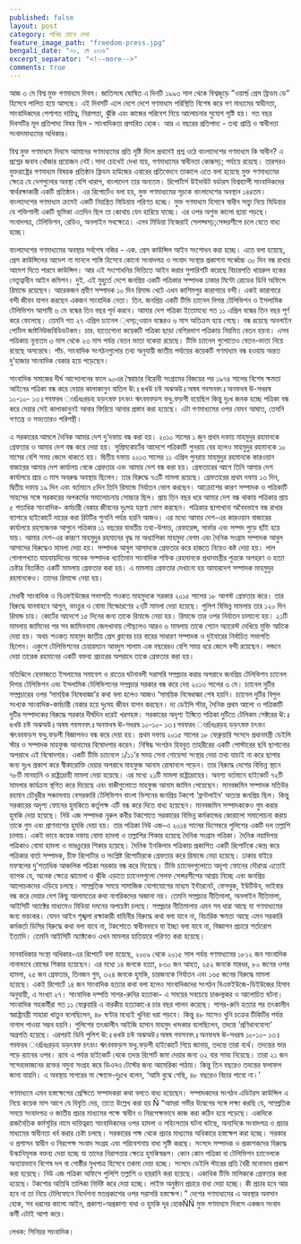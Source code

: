 ```yaml
---
published: false
layout: post
category: পাখির চোখে দেখা
feature_image_path: "freedom-press.jpg"
bengali_date: "০৩, মে ২০১৬"
excerpt_separator: "<!--more-->"
comments: true
---
```


<!--more-->আজ ৩ মে বিশ্ব মুক্ত গণমাধ্যম দিবস। জাতিসংঘ ঘোষিত এ দিনটি ১৯৯৩ সাল থেকে বিশ্বজুড়ে ”ওয়ার্ল্ড প্রেস ফ্রিডম ডে” হিসেবে পালিত হয়ে আসছে। এই দিবসটি এলে দেশে দেশে গণমাধ্যম পরিস্থিতি বিশেষ করে গণ মাধ্যমের স্বাধীনতা, সাংবাদিকদের পেশাগত দায়িত্ব, নিরাপত্তা, ঝুঁকি এবং কাজের পরিবেশ নিয়ে আলোচনার সুযোগ সৃষ্টি হয়। গত বছর দিবসটির মূল প্রতিপাদ্য বিষয় ছিল - সাংবাদিকতা প্রসারিত হোক। আর এ বছরের প্রতিপাদ্য - তথ্য প্রাপ্তি ও স্বাধীনতা সংবাদমাধ্যমের অধিকার।<!--more-->

বিশ্ব মুক্ত গণমাধ্যম দিবসে আমাদের গণমাধ্যমের প্রতি দৃষ্টি দিলে প্রথমেই প্রশ্ন ওঠে বাংলাদেশের গণমাধ্যম কি স্বাধীন? এ প্রশ্নের জবাব খোঁজার প্রয়োজন নেই।সাদা চোখেই দেখা যায়, গণমাধ্যমের স্বাধীনতা কোন্ধসঢ়; পর্যায়ে রয়েছে। তারপরও যুক্তরাষ্ট্রের গণমাধ্যম বিষয়ক প্রতিষ্ঠান ফ্রিডম হাউজের এবারের প্রতিবেদনে তাকালে এতে বলা হয়েছে মুক্ত গণমাধ্যমের ক্ষেত্রে যে দেশগুলোর অবস্থা বেশি খারাপ, বাংলাদেশ তার অন্যতম। রিপোর্টার্স উইদাউট বর্ডারস বিশ্বব্যাপী সাংবাদিকদের স্বার্থরক্ষাকারী একটি প্রতিষ্ঠান। এর রিপোর্টেও বলা হয়, মুক্ত গণমাধ্যমের সূচকে বাংলাদেশের অবস্থান ১৪৪তম। বাংলাদেশের গণমাধ্যম ক্রমেই একটি নিয়ন্ত্রিত মিডিয়ায় পরিণত হচ্ছে। মুক্ত গণমাধ্যম হিসাবে স্বাধীন সত্ত্বা নিয়ে মিডিয়ার যে শক্তিশালী একটি ভূমিকা এতদিন ছিল তা কোথায় যেন হারিয়ে যাচ্ছে। এর ওপর অশুভ কালো ছায়া পড়ছে। সংবাদপত্র, টেলিভিশন, রেডিও, অনলাইন সবক্ষেত্রে। এসব মিডিয়া নিজেরাই সেলফ্ধসঢ়;সেন্সরশীপে চলে যেতে বাধ্য হচ্ছে।

বাংলাদেশের গণমাধ্যমের অবস্থার সর্বশেষ নজির - এক. প্রেস কাউন্সিল আইন সংশোধন করা হচ্ছে। এতে বলা হয়েছে, প্রেস কাউন্সিলের আদেশ না মানলে শাস্তি হিসেবে কোনো সংবাদপত্র ও সংবাদ সংস্থার প্রকাশনা সর্ব্বোচ্চ ৩০ দিন বন্ধ রাখার আদেশ দিতে পারবে কাউন্সিল। আর এই সংশোধনির ভিত্তিতে আইন করার সুপারিশটি করেছে বিচারপতি খায়রুল হকের নেতৃত্বাধীন আইন কমিশন। দুই. এই মুহুর্তে দেশে জনপ্রিয় একটি পত্রিকার সম্পাদক ঢাকার মিন্টো রোডের ডিবি অফিসে রিমান্ডে রয়েছেন। আরেকজন প্রবীণ সম্পাদক ১০ দিন রিমান্ড খেটে এখন কাশিমপুর কারাগারে বন্দী। একই কারাগারে বন্দী জীবন যাপন করছেন একজন সাংবাদিক নেতা। তিন. জনপ্রিয় একটি টিভি চ্যানেল দিগন্ত টেলিভিশন ও ইসলামিক টেলিভিশন আগামী ৬ মে বন্ধের তিন বছর পূর্ন করবে। আমার দেশ পত্রিকা ইতোমধ্যে গত ১১ এপ্রিল বন্ধের তিন বছর পূর্ণ করে ফেলেছে। তেমনি গত ২৭ এপ্রিল চ্যানেল ্ধসঢ়;ওয়ান বন্ধেরও ৬ মাস অতিক্রম হয়ে গেছে। বন্ধ রয়েছে অনলাইন পোর্টাল জাষ্টনিউজবিডিডটকম। চার. হাতেগোনা কয়েকটি পত্রিকা ছাড়া বেশিরভাগ পত্রিকায় নিয়মিত বেতন হয়না। এসব পত্রিকায় নূন্যতম ৩ মাস থেকে ২৩ মাস পর্যন্ত বেতন ভাতা বকেয়া রয়েছে। টিভি চ্যানেল গুলোতেও বেতন-ভাতা নিয়ে রয়েছে অসন্তোষ। পাঁচ. সাংবাদিক সংগঠনগুলোর তথ্য অনুযায়ী জাতীয় পর্যায়ের কয়েকটি গণমাধ্যম বন্ধ হওয়ায় অন্তত দু’হাজার সাংবাদিক বেকার হয়ে পড়েছেন।

সাংবাদিক সমাজের দীর্ঘ আন্দোলনের ফলে ৯০এর স্বৈরাচার বিরোধী সংগ্রামের বিজয়ের পর ১৯৭৪ সালের বিশেষ ক্ষমতা আইনের পত্রিকা বন্ধ করে দেয়ার কালাকানুন বাতিল ঊ:॥ঙখউ চঈ অঝঅউ॥অষষ গবসনবৎ॥অনফধষ ঊ-সধরষ ১০-১০- ১৩॥গবফরধ ংরঃঁধঃরড়হ ডড়ৎষফ চৎবংং ঋৎববফড়স ফধু.ফড়পী হয়েছিল কিন্তু দুঃখ জনক হচ্ছে পত্রিকা বন্ধ করে দেয়ার সেই কালাকানুনই আবার ফিরিয়ে আনার প্রস্তাব করা হয়েছে। এটা গণমাধ্যমের ওপর যেমন আঘাত, তেমনি গণতন্ত্র ও সভ্যতারও পরিপন্থী।

এ সরকারের আমলে দৈনিক আমার দেশ দু’দফায় বন্ধ করা হয়। ২০১০ সালের ১ জুন প্রথম দফায় মাহমুদুর রহমানকে গ্রেফতার ও আমার দেশ বন্ধ করে দেয়া হয়। সুপ্রিমকোর্টের আদেশে পত্রিকাটি পুনরায় বের হলেও মাহমুদুর রহমানকে ১০ মাসের বেশি সময় জেলে থাকতে হয়। দ্বিতীয় দফায় ২০১৩ সালের ১১ এপ্রিল পুনরায় মাহমুদুর রহমানকে কারওয়ান বাজারের আমার দেশ কার্যালয় থেকে গ্রেফতার এবং আমার দেশ বন্ধ করা হয়। গ্রেফতারের আগে তিনি আমার দেশ কার্যালয়ে প্রায় ৩ মাস অবরুদ্ধ অবস্থায় ছিলেন। তার বিরুদ্ধে ৭৩টি মামলা রয়েছে। গ্রেফতারের প্রথম দফায় ১৩ দিন, দ্বিতীয় দফায় ১৯ দিন এবং বর্তমানে ৫দিন তিনি রিমান্ডে নির্যাতন ভোগ করছেন। আক্রোশের কারণ সম্পাদক ও পত্রিকাটি সাহসের সঙ্গে সরকারের অপকর্মের সমালোচনায় সোচ্চার ছিল। প্রায় তিন বছর ধরে আমার দেশ বন্ধ থাকায় পত্রিকার প্রায় ৫ শতাধিক সাংবাদিক- কর্মচারী বেকার জীবনের দুঃসহ যন্ত্রণা ভোগ করছেন। পত্রিকার ছাপাখানা অবৈধভাবে বন্ধ রাখার ব্যাপারে হাইকোর্টে দায়ের করা রিটটির শুনানি পর্যন্ত হয়নি আজও। এর মধ্যে আমার দেশ-এর কারওয়ান বাজারের কার্যালয়ে রহস্যজনক আগুনে পত্রিকার ১১ বছরের যাবতীয় তথ্য-উপাত্ত, রেফারেন্স, সার্ভার এবং সম্পদ পুড়ে ছাঁই হয়ে যায়। আমার দেশ-এর কারণে মাহমুদুর রহমানের বৃদ্ধ মা অধ্যাপিকা মাহমুদা বেগম এবং দৈনিক সংগ্রাম সম্পাদক আবুল আসাদের বিরুদ্ধেও মামলা দেয়া হয়। সম্পাদক আবুল আসাদকে গ্রেফতার করে হাজতে নিয়েও কষ্ট দেয়া হয়। লাল গোলাপখ্যাত যায়যায়দিনের সাবেক সম্পাদক খ্যাতিমান সাংবাদিক শফিক রেহমানকে প্রধানমন্ত্রীর পুত্রকে অপহরণ ও হত্যা চেষ্টার বিতর্কিত একটি মামলায় গ্রেফতার করা হয়। এ মামলায় গ্রেফতার দেখানো হয় আমারদেশ সম্পাদক মাহমুদুর রহমানকেও। তাদের রিমান্ডে নেয়া হয়।

মেধাবী সাংবাদিক ও বিএফইউজের সভাপতি শওকত মাহমুদকে সরকার ২০১৫ সালের ১৮ আগস্ট গ্রেফতার করে। তার বিরুদ্ধে যানবাহনে আগুন, ভাংচুর ও বোমা বিস্ফোরণের ২৭টি মামলা দেয়া হয়েছে। পুলিশ বিভিন্ন মামলায় তার ১২০ দিন রিমান্ড চায়। কোর্টের আদেশে ১৫ দিনের জন্য তাকে রিমান্ডে নেয়া হয়। রিমান্ডে তার ওপর নির্যাতন চালানো হয়। ২১টি মামলায় জামিনের পর সব জামিননামা জেলখানায় পৌছলেও আরও ৬ মামলায় তাকে শ্যোন অ্যারেস্ট দেখিয়ে মুক্তি আটকে দেয়া হয়। অথচ শওকত মাহমুদ জাতীয় প্রেস ক্লাবের চার বারের সাধারণ সম্পাদক ও দুইবারের নির্বাচিত সভাপতি ছিলেন। একুশে টেলিভিশনের চেয়ারম্যান আবদুস সালাম এক বছরেরও বেশি সময় ধরে জেলে বন্দী রয়েছেন। লন্ডনে দেয়া তারেক রহমানের একটি বক্তব্য প্রচারের অপরাধে তাকে গ্রেফতার করা হয়।

মতিঝিলে হেফাজতে ইসলামের সমাবেশ ও রাতের ঘটনাবলী সরাসরি সম্প্রচার করার অপরাধে জনপ্রিয় টেলিভিশন চ্যানেল দিগন্ত টেলিভিশন এবং ইসলামিক টেলিভিশনের সম্প্রচার সরকার বন্ধ করে দেয় ২০১৩ সালের ৬ মে। চ্যানেল দুটির সম্প্রচারের ওপর ‘সাময়িক নিষেধাজ্ঞা’র কথা বলা হলেও আজও ‘সাময়িক নিষেধাজ্ঞা শেষ হয়নি। চ্যানেল দুটির বিপুল সংখ্যক সাংবাদিক-কর্মচারী বেকার হয়ে দুঃসহ জীবন যাপন করছেন। দ্য ডেইলি স্টার, দৈনিক প্রথম আলো ও পত্রিকাটি দুটির সম্পাদকের বিরুদ্ধে সরকার দীর্ঘদিন ধরেই খরগহস্ত। সরকারের অদৃশ্য ইঙ্গিতে পত্রিকা দুটিতে টেলিকম সেক্টরের ঊ:॥ঙখউ চঈ অঝঅউ॥অষষ গবসনবৎ॥অনফধষ ঊ-সধরষ ১০-১০- ১৩॥গবফরধ ংরঃঁধঃরড়হ ডড়ৎষফ চৎবংং ঋৎববফড়স ফধু.ফড়পী বিজ্ঞাপনও বন্ধ করে দেয়া হয়। প্রথম দফায় ২০১৫ সালের ১৮ ফেব্রুয়ারি সংসদে প্রধানমন্ত্রী ডেইলি স্টার ও সম্পাদক মাহফুজ আনামের বিষোদগার করেন। নিষিদ্ধ সংগঠন হিযবুত তাহরীরের একটি পোস্টারের ছবি ছাপানোর অপরাধে এই বিষোদগার। একটি টিভি চ্যানেলে ১/১১’র সময় সেনা গোয়েন্দা সংস্থার দেয়া তথ্য যাচাই না করে ছাপার জন্য দুঃখ প্রকাশ করে স্বীকারোক্তি দেয়ার অপরাধে মাহফুজ আনাম রোষানলে পড়েন। তার বিরুদ্ধে দেশের বিভিন্ন স্থানে ৭৮টি মানহানি ও রাষ্ট্রদ্রোহী মামলা দেয়া হয়েছে। এর মধ্যে ২১টি মামলা রাষ্ট্রদ্রোহের। অবশ্য বর্তমানে হাইকোর্ট ৭২টি মামলার কার্যক্রম স্থগিত করে দিয়েছে এবং বাকীগুলোতে মাহফুজ আনাম জামিন পেয়েছেন। মানবজমিন সম্পাদক মতিউর রহমান চৌধুরীর সঞ্চালনায় বেসরকারি টেলিভিশন বাংলা ভিশনের জনপ্রিয় টকশো ‘ফ্রন্টলাইন’ অত্যন্ত জনপ্রিয় ছিল। কিন্তু সরকারের অদৃশ্য ফোনের হুমকিতে কর্তৃপক্ষ এটি বন্ধ করে দিতে বাধ্য হয়েছেন। মানবজমিন সম্পাদককেও গুম করার হুমকি দেয়া হয়েছে। নিউ এজ সম্পাদক নূরুল কবীর টকশোতে সরকারের বিভিন্ন কর্মকান্ডের জোরালো সমালোচনা করায় তাকে গুম এবং প্রাণনাশের হুমকি দেয়া হয়। তার পত্রিকা নিউ এজ-এ ২০১৪ সালের ডিসেম্বরে পুলিশের একটি দল তল্লাশি চালায়। একই ভাবে কয়েক দফায় বোমা হামলা ও তল্লাশির শিকার হয়েছে দৈনিক সংগ্রাম পত্রিকা। দৈনিক নয়াদিগন্ত পত্রিকাও বোমা হামলা ও ভাঙচুরের শিকার হয়েছে। দৈনিক ইনকিলাব পত্রিকায় প্রকাশিত একটি রিপোর্টকে কেন্দ্র করে পত্রিকার বার্তা সম্পাদক, চীফ রিপোর্টার ও সংশ্লিষ্ট রিপোর্টারকে গ্রেফতার করে রিমান্ডে নেয়া হয়েছে। ঢাকার বাইরে মফস্বলের দু’শতাধিক আঞ্চলিক পত্রিকা সরকার বন্ধ করে দিয়েছে। টিভি চ্যানেলগুলোতে অদৃশ্য ফোনের দৌরাত্ম এতোই ব্যাপক যে, অনেক ক্ষেত্রে ঝামেলা ও ঝুঁকি এড়াতে চ্যানেলগুলো সেলফ সেন্সরশীপের আশ্রয় নিচ্ছে এবং জনপ্রিয় আলোচকদের এড়িয়ে চলছে। সাম্প্রতিক সময়ে সামাজিক যোগাযোগের মাধ্যম ইন্টারনেট, ফেসবুক, ইউটিউব, ভাইবার বন্ধ করে দেয়ার বেশ কিছু আলামতের কথা নাগরিকদের অজানা নয়। তেমনি সম্প্রচার নীতিমালা, অনলাইন নীতিমালা, আইসিটি অ্যাক্টের মাধ্যমেও মিডিয়া দমনের অপচেষ্টা চলছে। সম্প্রচার নীতিমালায় এমন সব ধারা আছে যা গণমাধ্যমের জন্য ভয়ংকর। যেমন আইন শৃঙ্খলা রক্ষাকারী বাহিনীর বিরুদ্ধে কথা বলা যাবে না, বিচারিক ক্ষমতা আছে এমন সরকারি কর্মকর্তা ডিসির বিরুদ্ধে কথা বলা যাবে না, টকশোতে স্বাধীনভাবে যা ইচ্ছা বলা যাবে না, বিজ্ঞাপন প্রচারে শর্তারোপ ইত্যাদি। তেমনি আইসিটি অ্যাক্টকেও এখন মামলার হাতিয়ারে পরিণত করা হয়েছে।


মানবাধিকার সংস্থা অধিকার-এর রিপোর্টে বলা হয়েছে, ২০০৯ থেকে ২০১৫ সাল পর্যন্ত গণমাধ্যমের ১৮১২ জন সাংবাদিক নানাভাবে রোষের শিকার হয়েছেন। এর মধ্যে ১৪ জনকে হত্যা, ৮৩০ জন আহত, ২৫২ জনকে মারধর, ৮০ জনের ওপর হামলা, ২৫ জন গ্রেফতার, তিনজন গুম, ৩২৪ জনকে হুমকি, চারজনকে নির্যাতন এবং ১৬৫ জনের বিরুদ্ধে মামলা হয়েছে। একই রিপোর্টে ১৪ জন সাংবাদিক হত্যার কথা বলা হলেও সাংবাদিকদের সংগঠন বিএফইউজে-ডিইউজের হিসাব অনুযায়ী, এ সংখ্যা ২৭। সাংবাদিক দম্পতি সাগর-রুনির হত্যাকা- এ সময়ের সবচেয়ে চাঞ্চল্যকর ও আলোচিত ঘটনা। সাংবাদিক সহকর্মীরা গত ১১ ফেব্রুয়ারি এ নারকীয় হত্যাকা-ের চার বছর পালন করেছে। সাগর-রুনি হত্যার পর তৎকালীন স্বরাষ্ট্রমন্ত্রী সাহারা খাতুন বলেছিলেন, ৪৮ ঘণ্টার মধ্যেই খুনিরা ধরা পড়বে। কিন্তু ৪৮ মাসেও খুনি চক্রের টিকিটির পর্যন্ত নাগাল পাওয়া সম্ভব হয়নি। পুলিশের তৎকালীন আইজি হাসান মাহমুদ খন্দকার বলেছিলেন, তদন্তে ‘প্রণিধানযোগ্য’ অগ্রগতি হয়েছে। এরপরই ডিবি পুলিশ ঊ:॥ঙখউ চঈ অঝঅউ॥অষষ গবসনবৎ॥অনফধষ ঊ-সধরষ ১০-১০- ১৩॥গবফরধ ংরঃঁধঃরড়হ ডড়ৎষফ চৎবংং ঋৎববফড়স ফধু.ফড়পী হাইকোর্টে গিয়ে জানায়, তদন্তে তারা ব্যর্থ। তদন্তের ভার পড়ে র‌্যাবের ওপর। র‌্যাব এ পর্যন্ত হাইকোর্ট থেকে তদন্ত রিপোর্ট জমা দেয়ার জন্য ৩২ বার সময় নিয়েছে। তারা ২১ জন সন্দেহভাজনের রক্তের নমুনা সংগ্রহ করে ডিএনএ টেস্টের জন্য আমেরিকা পাঠায়। কিন্তু তিন বছরেও তদন্তের ফলাফল জানা যায়নি। এ অবস্থায় সাগরের মা ক্ষোভে-দুঃখে বলেন, ‘আমি বুঝে গেছি, ৪৮ বছরেও বিচার পাবো না।’

গণমাধ্যমে এমন হস্তক্ষেপের প্রেক্ষিতে সম্পাদকরা কথা বলতে বাধ্য হয়েছেন। সম্পাদকদের সংগঠন এডিটরস কাউন্সিল এ নিয়ে কয়েক মাস আগে যে বিবৃতি দেয়, তাতে উল্লেখ করা হয় Ñ “আমরা গভীর উদ্বেগের সঙ্গে লক্ষ্য করছি যে, সাম্প্রতিক সময়ে সংবাদপত্র ও জাতীয় প্রচার মাধ্যমের পক্ষে স্বাধীন ও নিরপেক্ষভাবে কাজ করা কঠিন হয়ে পড়েছে। একদিকে রাজনৈতিক কর্মসূচির নামে দায়িত্বরত সাংবাদিকদের ওপর হামলা ও সহিংসতার ঘটনা ঘটছে, অন্যদিকে সংবাদপত্র ও প্রচার মাধ্যমের স্বাধীনতা খর্ব করার চেষ্টা চলছে। সরকারের পক্ষ থেকে প্রচার মাধ্যমের অধিকারে হস্তক্ষেপ করা হচ্ছে। সরকার ও প্রশাসন স্বাধীন ও নিরপেক্ষ সংবাদ সংগ্রহ এবং পরিবেশনায় বাধা সৃষ্টি করছে। সংসদে সম্পাদক ও প্রকাশকদের বিরুদ্ধে উস্কানিমূলক বক্তব্য দেয়া হচ্ছে যা তাদের নিরাপত্তার ক্ষেত্রে হুমকিস্বরূপ। কোন কোন পত্রিকা বা টেলিভিশন চ্যানেলকে অন্যায়ভাবে বিশেষ দল বা গোষ্ঠীর মুখপাত্র হিসেবে তকমা দেয়া হচ্ছে। সংসদে ডেইলি স্টারের প্রতি বৈরী মনোভাব প্রকাশ করা হয়েছে। নিউ এজ পত্রিকা অফিসে পুলিশি তল্লাশি ও হয়রানি করা হয়েছে। একাধিক টিভি মালিককে গ্রেফতার করা হয়েছে। টকশোর অতিথি তালিকা নির্দিষ্ট করে দেয়া হচ্ছে। লাইভ অনুষ্ঠান প্রচারে বাধা দেয়া হচ্ছে। কী প্রচার হবে আর হবে না তা নিয়ে টেলিফোনে নির্দেশনা মতপ্রকাশের ওপর সরাসরি হস্তক্ষেপ।” দেশের গণমাধ্যমের এ অবস্থার অবসান হোক, সব ধরনের কালো আইন, প্রকাশ্য-অপ্রকাশ্য বাধা ও হুমকি দূর হোকÑÑ মুক্ত গণমাধ্যম দিবসে একজন সংবাদ কর্মী এটাই আশা করে।

লেখক: সিনিয়র সাংবাদিক।
